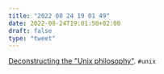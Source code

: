 ```yaml
---
title: "2022 08 24 19 01 49"
date: 2022-08-24T19:01:50+02:00
draft: false
type: "tweet"
---
```


[Deconstructing the "Unix philosophy"](https://www.tedinski.com/2018/05/08/case-study-unix-philosophy.html). `#unix`
